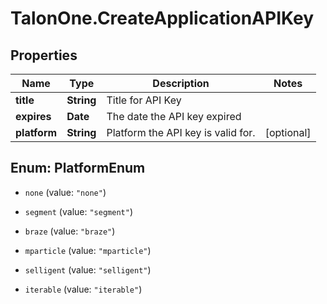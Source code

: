 # TalonOne.CreateApplicationAPIKey

## Properties

Name | Type | Description | Notes
------------ | ------------- | ------------- | -------------
**title** | **String** | Title for API Key | 
**expires** | **Date** | The date the API key expired | 
**platform** | **String** | Platform the API key is valid for. | [optional] 



## Enum: PlatformEnum


* `none` (value: `"none"`)

* `segment` (value: `"segment"`)

* `braze` (value: `"braze"`)

* `mparticle` (value: `"mparticle"`)

* `selligent` (value: `"selligent"`)

* `iterable` (value: `"iterable"`)




